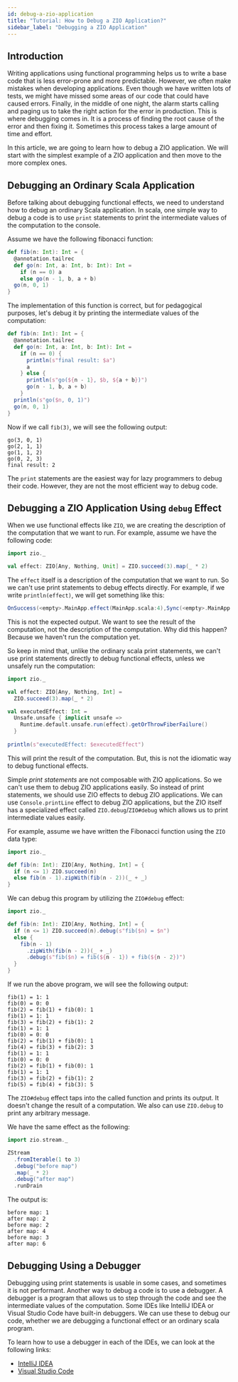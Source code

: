 ```yaml
---
id: debug-a-zio-application
title: "Tutorial: How to Debug a ZIO Application?"
sidebar_label: "Debugging a ZIO Application"
---
```


## Introduction

Writing applications using functional programming helps us to write a base code that is less error-prone and more predictable. However, we often make mistakes when developing applications. Even though we have written lots of tests, we might have missed some areas of our code that could have caused errors. Finally, in the middle of one night, the alarm starts calling and paging us to take the right action for the error in production. This is where debugging comes in. It is a process of finding the root cause of the error and then fixing it. Sometimes this process takes a large amount of time and effort.

In this article, we are going to learn how to debug a ZIO application. We will start with the simplest example of a ZIO application and then move to the more complex ones.

## Debugging an Ordinary Scala Application

Before talking about debugging functional effects, we need to understand how to debug an ordinary Scala application. In scala, one simple way to debug a code is to use `print` statements to print the intermediate values of the computation to the console.

Assume we have the following fibonacci function:

```scala mdoc:compile-only
def fib(n: Int): Int = {
  @annotation.tailrec
  def go(n: Int, a: Int, b: Int): Int =
    if (n == 0) a
    else go(n - 1, b, a + b) 
  go(n, 0, 1)
}
```

The implementation of this function is correct, but for pedagogical purposes, let's debug it by printing the intermediate values of the computation:

```scala mdoc:compile-only
def fib(n: Int): Int = {
  @annotation.tailrec
  def go(n: Int, a: Int, b: Int): Int =
    if (n == 0) {
      println(s"final result: $a")
      a
    } else {
      println(s"go(${n - 1}, $b, ${a + b})")
      go(n - 1, b, a + b)
    }
  println(s"go($n, 0, 1)")
  go(n, 0, 1)
}
```

Now if we call `fib(3)`, we will see the following output:

```
go(3, 0, 1)
go(2, 1, 1)
go(1, 1, 2)
go(0, 2, 3)
final result: 2
```

The `print` statements are the easiest way for lazy programmers to debug their code. However, they are not the most efficient way to debug code.

## Debugging a ZIO Application Using `debug` Effect

When we use functional effects like `ZIO`, we are creating the description of the computation that we want to run. For example, assume we have the following code:

```scala mdoc:compile-only
import zio._

val effect: ZIO[Any, Nothing, Unit] = ZIO.succeed(3).map(_ * 2)
```

The `effect` itself is a description of the computation that we want to run. So we can't use print statements to debug effects directly. For example, if we write `println(effect)`, we will get something like this:

```scala
OnSuccess(<empty>.MainApp.effect(MainApp.scala:4),Sync(<empty>.MainApp.effect(MainApp.scala:4),MainApp$$$Lambda$23/0x00000008000bc440@44a3ec6b),zio.ZIO$$Lambda$25/0x00000008000ba040@71623278)
```

This is not the expected output. We want to see the result of the computation, not the description of the computation. Why did this happen? Because we haven't run the computation yet.

So keep in mind that, unlike the ordinary scala print statements, we can't use print statements directly to debug functional effects, unless we unsafely run the computation:

```scala mdoc:compile-only
import zio._

val effect: ZIO[Any, Nothing, Int] = 
  ZIO.succeed(3).map(_ * 2)

val executedEffect: Int =
  Unsafe.unsafe { implicit unsafe =>
    Runtime.default.unsafe.run(effect).getOrThrowFiberFailure()
  }
  
println(s"executedEffect: $executedEffect")
```

This will print the result of the computation. But, this is not the idiomatic way to debug functional effects.

Simple _print statements_ are not composable with ZIO applications. So we can't use them to debug ZIO applications easily. So instead of print statements, we should use ZIO effects to debug ZIO applications. We can use `Console.printLine` effect to debug ZIO applications, but the ZIO itself has a specialized effect called `ZIO.debug`/`ZIO#debug` which allows us to print intermediate values easily.

For example, assume we have written the Fibonacci function using the `ZIO` data type:

```scala mdoc:compile-only
import zio._

def fib(n: Int): ZIO[Any, Nothing, Int] = {
  if (n <= 1) ZIO.succeed(n)
  else fib(n - 1).zipWith(fib(n - 2))(_ + _)
}
```

We can debug this program by utilizing the `ZIO#debug` effect:

```scala mdoc:compile-only
import zio._

def fib(n: Int): ZIO[Any, Nothing, Int] = {
  if (n <= 1) ZIO.succeed(n).debug(s"fib($n) = $n")
  else {
    fib(n - 1)
      .zipWith(fib(n - 2))(_ + _)
      .debug(s"fib($n) = fib(${n - 1}) + fib(${n - 2})")
  }
}
```

If we run the above program, we will see the following output:

```
fib(1) = 1: 1
fib(0) = 0: 0
fib(2) = fib(1) + fib(0): 1
fib(1) = 1: 1
fib(3) = fib(2) + fib(1): 2
fib(1) = 1: 1
fib(0) = 0: 0
fib(2) = fib(1) + fib(0): 1
fib(4) = fib(3) + fib(2): 3
fib(1) = 1: 1
fib(0) = 0: 0
fib(2) = fib(1) + fib(0): 1
fib(1) = 1: 1
fib(3) = fib(2) + fib(1): 2
fib(5) = fib(4) + fib(3): 5
```

The `ZIO#debug` effect taps into the called function and prints its output. It doesn't change the result of a computation. We also can use `ZIO.debug` to print any arbitrary message.

We have the same effect as the following:

```scala mdoc:compile-only
import zio.stream._

ZStream
  .fromIterable(1 to 3)
  .debug("before map")
  .map(_ * 2)
  .debug("after map")
  .runDrain
```

The output is:

```
before map: 1
after map: 2
before map: 2
after map: 4
before map: 3
after map: 6
```

## Debugging Using a Debugger

Debugging using print statements is usable in some cases, and sometimes it is not performant. Another way to debug a code is to use a debugger. A debugger is a program that allows us to step through the code and see the intermediate values of the computation. Some IDEs like IntelliJ IDEA or Visual Studio Code have built-in debuggers. We can use these to debug our code, whether we are debugging a functional effect or an ordinary scala program.

To learn how to use a debugger in each of the IDEs, we can look at the following links:
- [IntelliJ IDEA](https://www.jetbrains.com/help/idea/debugging-scala.html)
- [Visual Studio Code](https://code.visualstudio.com/docs/editor/debugging)
